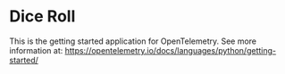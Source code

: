 # Dice Roll

This is the getting started application for OpenTelemetry. See more information at:
https://opentelemetry.io/docs/languages/python/getting-started/